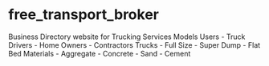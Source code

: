# free_transport_broker
Business Directory website for Trucking Services
Models
    Users
      - Truck Drivers
      - Home Owners
      - Contractors
    Trucks
      - Full Size
      - Super Dump
      - Flat Bed
    Materials
        - Aggregate
        - Concrete
        - Sand
        - Cement